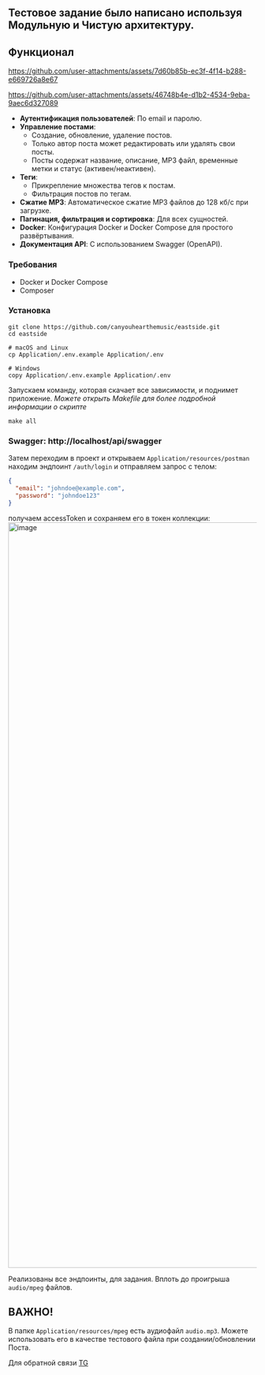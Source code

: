 ## Тестовое задание было написано используя Модульную и Чистую архитектуру.

## Функционал


https://github.com/user-attachments/assets/7d60b85b-ec3f-4f14-b288-e669726a8e67



https://github.com/user-attachments/assets/46748b4e-d1b2-4534-9eba-9aec6d327089


- **Аутентификация пользователей**: По email и паролю.
- **Управление постами**:
    - Создание, обновление, удаление постов.
    - Только автор поста может редактировать или удалять свои посты.
    - Посты содержат название, описание, MP3 файл, временные метки и статус (активен/неактивен).
- **Теги**:
    - Прикрепление множества тегов к постам.
    - Фильтрация постов по тегам.
- **Сжатие MP3**: Автоматическое сжатие MP3 файлов до 128 кб/с при загрузке.
- **Пагинация, фильтрация и сортировка**: Для всех сущностей.
- **Docker**: Конфигурация Docker и Docker Compose для простого развёртывания.
- **Документация API**: С использованием Swagger (OpenAPI).

### Требования

- Docker и Docker Compose
- Composer

### Установка

```
git clone https://github.com/canyouhearthemusic/eastside.git
cd eastside

# macOS and Linux
cp Application/.env.example Application/.env

# Windows
copy Application/.env.example Application/.env
```

Запускаем команду, которая скачает все зависимости, и поднимет приложение. *Можете открыть Makefile для более подробной
информации о скрипте*

```
make all
```

### Swagger: http://localhost/api/swagger

Затем переходим в проект и открываем `Application/resources/postman`
находим эндпоинт `/auth/login` и отправляем запрос с телом:

```json
{
  "email": "johndoe@example.com",
  "password": "johndoe123"
}
```

получаем accessToken и сохраняем его в токен коллекции:
<img width="1512" alt="image" src="https://github.com/user-attachments/assets/55976c02-a8d8-4d06-8bbe-9277c3718574" />

Реализованы все эндпоинты, для задания. Вплоть до проигрыша `audio/mpeg` файлов.

## **ВАЖНО!**
В папке `Application/resources/mpeg` есть аудиофайл `audio.mp3`. Можете использовать его в качестве тестового файла при создании/обновлении Поста.

Для обратной связи [TG](https://t.me/al1bekkkk)
